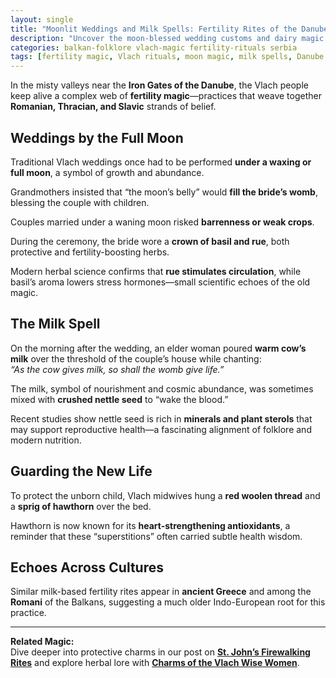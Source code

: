 ```yaml
---
layout: single
title: "Moonlit Weddings and Milk Spells: Fertility Rites of the Danube Vlachs"
description: "Uncover the moon-blessed wedding customs and dairy magic of the Vlachs along the Danube, where ancient fertility rites still echo."
categories: balkan-folklore vlach-magic fertility-rituals serbia
tags: [fertility magic, Vlach rituals, moon magic, milk spells, Danube folklore]
---
```


In the misty valleys near the **Iron Gates of the Danube**, the Vlach people keep alive a complex web of **fertility magic**—practices that weave together **Romanian, Thracian, and Slavic** strands of belief.

## Weddings by the Full Moon
Traditional Vlach weddings once had to be performed **under a waxing or full moon**, a symbol of growth and abundance.  

Grandmothers insisted that “the moon’s belly” would **fill the bride’s womb**, blessing the couple with children. 

Couples married under a waning moon risked **barrenness or weak crops**.

During the ceremony, the bride wore a **crown of basil and rue**, both protective and fertility-boosting herbs. 

Modern herbal science confirms that **rue stimulates circulation**, while basil’s aroma lowers stress hormones—small scientific echoes of the old magic.

## The Milk Spell
On the morning after the wedding, an elder woman poured **warm cow’s milk** over the threshold of the couple’s house while chanting:  
*“As the cow gives milk, so shall the womb give life.”*  

The milk, symbol of nourishment and cosmic abundance, was sometimes mixed with **crushed nettle seed** to “wake the blood.”

Recent studies show nettle seed is rich in **minerals and plant sterols** that may support reproductive health—a fascinating alignment of folklore and modern nutrition.

## Guarding the New Life
To protect the unborn child, Vlach midwives hung a **red woolen thread** and a **sprig of hawthorn** over the bed. 

Hawthorn is now known for its **heart-strengthening antioxidants**, a reminder that these “superstitions” often carried subtle health wisdom.

## Echoes Across Cultures
Similar milk-based fertility rites appear in **ancient Greece** and among the **Romani** of the Balkans, suggesting a much older Indo-European root for this practice.

---

**Related Magic:**  
Dive deeper into protective charms in our post on **[St. John’s Firewalking Rites](/vlach-firewalkers-st-john-baptist)** and explore herbal lore with **[Charms of the Vlach Wise Women](/charms-vlach-healers/)**.
